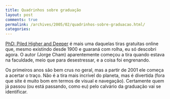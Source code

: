 ```yaml
---
title: Quadrinhos sobre graduação
layout: post
comments: true
permalink: /archives/2005/02/quadrinhos-sobre-graduacao.html/
categories:
---
```

<a href="http://www.phdcomics.com/" >PhD: Piled Higher and Deeper</a> é mais uma daquelas tiras gratuitas online que, mesmo existindo desde 1900 e guaraná com rolha, eu só descobri agora. O autor (Jorge Cham) aparentemente começou a tira quando estava na faculdade, meio que para desestressar, e a coisa foi engrenando.

Os primeiros anos são bem crus no geral, mas a partir de 2001 ele começa a acertar o traço. Não é a tira mais incrível do planeta, mas é divertida (fora que site é muito bom em termos de visual e navegação). Certamente quem já passou (ou está passando, como eu) pelo calvário da graduação vai se identificar.